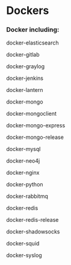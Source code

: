 # Dockers
### Docker including:
docker-elasticsearch

docker-gitlab

docker-graylog

docker-jenkins

docker-lantern

docker-mongo

docker-mongoclient

docker-mongo-express

docker-mongo-release

docker-mysql

docker-neo4j

docker-nginx

docker-python

docker-rabbitmq

docker-redis

docker-redis-release

docker-shadowsocks

docker-squid

docker-syslog


